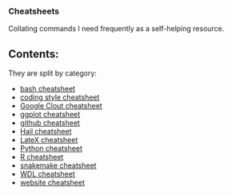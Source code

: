 ### Cheatsheets

Collating commands I need frequently as a self-helping resource.

## Contents:

They are split by category:

* [bash cheatsheet](../CheatSheets/cheatsheet_bash.md/)
* [coding style cheatsheet](../CheatSheets/cheatsheet_coding_best_practices.md/)
* [Google Clout cheatsheet](../CheatSheets/cheatsheet_gcp.md/)
* [ggplot cheatsheet](../CheatSheets/cheatsheet_ggplot.md/) 
* [github cheatsheet](../CheatSheets/cheatsheet_github.md/) 
* [Hail cheatsheet](../CheatSheets/cheatsheet_hail.md/) 
* [LateX cheatsheet](../CheatSheets/cheatsheet_latex.md/) 
* [Python cheatsheet](../CheatSheets/cheatsheet_python.md/) 
* [R cheatsheet](../CheatSheets/cheatsheet_R.md/) 
* [snakemake cheatsheet](../CheatSheets/cheatsheet_snakemake.md/) 
* [WDL cheatsheet](../CheatSheets/cheatsheet_wdl.md/) 
* [website cheatsheet](../CheatSheets/cheatsheet_website.md/) 
